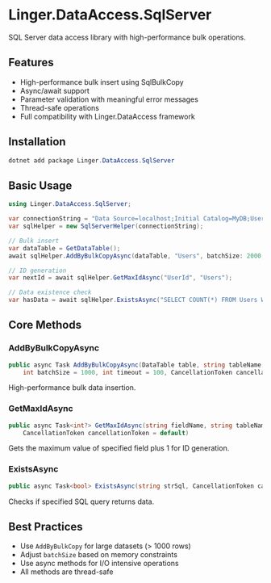 # Linger.DataAccess.SqlServer

SQL Server data access library with high-performance bulk operations.

## Features

- High-performance bulk insert using SqlBulkCopy
- Async/await support
- Parameter validation with meaningful error messages
- Thread-safe operations
- Full compatibility with Linger.DataAccess framework

## Installation

```powershell
dotnet add package Linger.DataAccess.SqlServer
```

## Basic Usage

```csharp
using Linger.DataAccess.SqlServer;

var connectionString = "Data Source=localhost;Initial Catalog=MyDB;User ID=xxxx;Password=xxxx;TrustServerCertificate=true";
var sqlHelper = new SqlServerHelper(connectionString);

// Bulk insert
var dataTable = GetDataTable();
await sqlHelper.AddByBulkCopyAsync(dataTable, "Users", batchSize: 2000, timeout: 120);

// ID generation
var nextId = await sqlHelper.GetMaxIdAsync("UserId", "Users");

// Data existence check
var hasData = await sqlHelper.ExistsAsync("SELECT COUNT(*) FROM Users WHERE Age > 18");
```

## Core Methods

### AddByBulkCopyAsync
```csharp
public async Task AddByBulkCopyAsync(DataTable table, string tableName, 
    int batchSize = 1000, int timeout = 100, CancellationToken cancellationToken = default)
```
High-performance bulk data insertion.

### GetMaxIdAsync
```csharp
public async Task<int?> GetMaxIdAsync(string fieldName, string tableName, 
    CancellationToken cancellationToken = default)
```
Gets the maximum value of specified field plus 1 for ID generation.

### ExistsAsync
```csharp
public async Task<bool> ExistsAsync(string strSql, CancellationToken cancellationToken = default)
```
Checks if specified SQL query returns data.

## Best Practices

- Use `AddByBulkCopy` for large datasets (> 1000 rows)
- Adjust `batchSize` based on memory constraints
- Use async methods for I/O intensive operations
- All methods are thread-safe

